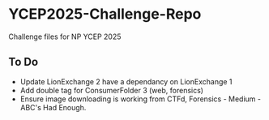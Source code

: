 # YCEP2025-Challenge-Repo

Challenge files for NP YCEP 2025

## To Do

- Update LionExchange 2 have a dependancy on LionExchange 1
- Add double tag for 	ConsumerFolder 3 (web, forensics)
- Ensure image downloading is working from CTFd, Forensics - Medium - ABC's Had Enough. 
